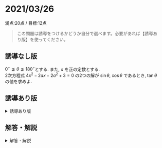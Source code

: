 # 2021/03/26

満点:20点 / 目標:12点

> この問題は誘導をつけるかどうか自分で選べます。必要があれば【誘導あり版】を使ってください。

## 誘導なし版

$0^{\circ} \leqq \theta \leqq 180^{\circ}$とする. また, $a$ を正の定数とする.  
2次方程式 $4x^2-2ax-2a^2+3=0$ の2つの解が $\sin \theta$, $\cos \theta$ であるとき, $\tan \theta$ の値を求めよ.

<div style="page-break-before:always"></div>

## 誘導あり版

<details markdown="1">
<summary>誘導あり版</summary>

$0^{\circ} \leqq \theta \leqq 180^{\circ}$ とする. また, $a$ を正の定数とする.  
2次方程式 $4x^2-2ax-2a^2+3=0$ の 2 つの解が $\sin \theta$, $\cos \theta$ であるとき, 次の問に答えよ.

(1) $\sin\theta+\cos\theta$, $\sin\theta\cos\theta$ の値をそれぞれ求めよ.

(2) $a$ の値を求めよ.

(3) $\sin\theta$, $\cos\theta$ の値をそれぞれ求めよ. また, $\tan\theta$ の値を求めよ.

</details>

<div style="page-break-before:always"></div>

## 解答・解説

<details markdown="1">
<summary>解答・解説</summary>

「2つの解が」と書いてある時点で**解と係数の関係**の活用を疑うのが大事です.

![math](img/mathterro_20210326.jpg)

</details>